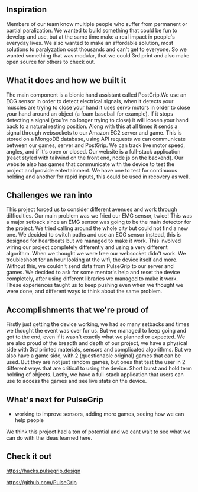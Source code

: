 ## Inspiration
Members of our team know multiple people who suffer from permanent or partial paralization. We wanted to build something that could be fun to develop and use, but at the same time make a real impact in people's everyday lives. We also wanted to make an affordable solution, most solutions to paralyzation cost thousands and can't get to everyone. So we wanted something that was modular, that we could 3rd print and also make open source for others to check out.

## What it does and how we built it
The main component is a bionic hand assistant called PostGrip.We use an ECG sensor in order to detect electrical signals, when it detects your muscles are trying to close your hand it uses servo motors in order to close your hand around an object (a foam baseball for example). If it stops detecting a signal (you're no longer trying to close) it will loosen your hand back to a natural resting position. Along with this at all times it sends a signal through websockets to our Amazon EC2 server and game. This is stored on a MongoDB database, using API requests we can communicate between our games, server and PostGrip. We can track live motor speed, angles, and if it's open or closed. Our website is a full-stack application (react styled with tailwind on the front end, node js on the backend). Our website also has games that communicate with the device to test the project and provide entertainment. We have one to test for continuous holding and another for rapid inputs, this could be used in recovery as well.


## Challenges we ran into
This project forced us to consider different avenues and work through difficulties. Our main problem was we fried our EMG sensor, twice! This was a major setback since an EMG sensor was going to be the main detector for the project. We tried calling around the whole city but could not find a new one. We decided to switch paths and use an ECG sensor instead, this is designed for heartbeats but we managed to make it work. This involved wiring our project completely differently and using a very different algorithm. When we thought we were free our websocket didn't work. We troubleshoot for an hour looking at the wifi, the device itself and more. Without this, we couldn't send data from PulseGrip to our server and games. We decided to ask for some mentor's help and reset the device completely, after using different libraries we managed to make it work. These experiences taught us to keep pushing even when we thought we were done, and different ways to think about the same problem.

## Accomplishments that we're proud of
Firstly just getting the device working, we had so many setbacks and times we thought the event was over for us. But we managed to keep going and got to the end, even if it wasn't exactly what we planned or expected. We are also proud of the breadth and depth of our project, we have a physical side with 3rd printed materials, sensors and complicated algorithms. But we also have a game side, with 2 (questionable original) games that can be used. But they are not just random games, but ones that test the user in 2 different ways that are critical to using the device. Short burst and hold term holding of objects. Lastly, we have a full-stack application that users can use to access the games and see live stats on the device.



## What's next for PulseGrip
- working to improve sensors, adding more games, seeing how we can help people

We think this project had a ton of potential and we cant wait to see what we can do with the ideas learned here.

## Check it out

https://hacks.pulsegrip.design

https://github.com/PulseGrip
